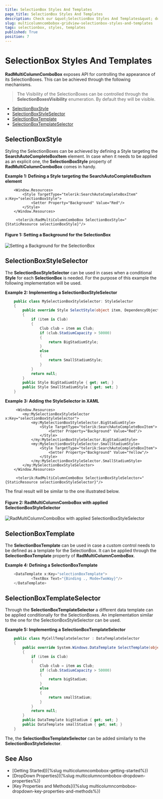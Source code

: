 ```yaml
---
title: SelectionBox Styles And Templates
page_title: SelectionBox Styles And Templates
description: Check our &quot;SelectionBox Styles And Templates&quot; documentation article for the RadMultiColumnComboBox {{ site.framework_name }} control.
slug: multicolumncombobox-gridview-selectionbox-styles-and-templates
tags: selectionbox, styles, templates
published: True
position: 7
---
```


# SelectionBox Styles And Templates

__RadMultiColumnComboBox__ exposes API for controlling the appearance of its SelectionBoxes. This can be achieved through the following mechanisms.

> The Visibility of the SelectionBoxes can be controlled through the __SelectionBoxesVisibility__ enumeration. By default they will be visible.

* [SelectionBoxStyle](#selectionboxstyle)
* [SelectionBoxStyleSelector](#selectionboxstyleselector)
* [SelectionBoxTemplate](#selectionboxtemplate)
* [SelectionBoxTemplateSelector](#selectionboxtemplateselector)

## SelectionBoxStyle

Styling the SelectionBoxes can be achieved by defining a Style targeting the __SearchAutoCompleteBoxItem__ element. In case when it needs to be applied as an explicit one, the __SelectionBoxStyle__ property of __RadMultiColumnComboBox__ comes in handy.

__Example 1: Defining a Style targeting the SearchAutoCompleteBoxItem element__
```XAML
	<Window.Resources>
		<Style TargetType="telerik:SearchAutoCompleteBoxItem" x:Key="selectionBoxStyle">
            <Setter Property="Background" Value="Red"/>
        </Style>
	</Window.Resources>
	 
	 <telerik:RadMultiColumnComboBox SelectionBoxStyle="{StaticResource selectionBoxStyle}"/>
```

#### __Figure 1: Setting a Background for the SelectionBox__
![Setting a Background for the SelectionBox](images/MultiColumnComboBox_Selection_And_Templates_01.png)

## SelectionBoxStyleSelector

The __SelectionBoxStyleSelector__ can be used in cases when a conditional __Style__ for each __SelectionBox__ is needed. For the purpose of this example the following implementation will be used.

__Example 2: Implementing a SelectionBoxStyleSelector__
```C#
	public class MySelectionBoxStyleSelector: StyleSelector
    {
        public override Style SelectStyle(object item, DependencyObject container)
        {
            if (item is Club)
            {
                Club club = item as Club;
                if (club.StadiumCapacity > 50000)
                {
                    return BigStadiumStyle;
                }
                else
                {
                    return SmallStadiumStyle;
                }
            }
            return null;
        }
        public Style BigStadiumStyle { get; set; }
        public Style SmallStadiumStyle { get; set; }
    }
```

__Example 3: Adding the StyleSelector in XAML__
```XAML
	 <Window.Resources>
        <my:MySelectionBoxStyleSelector x:Key="selectionBoxStyleSelector">
            <my:MySelectionBoxStyleSelector.BigStadiumStyle>
                <Style TargetType="telerik:SearchAutoCompleteBoxItem">
                    <Setter Property="Background" Value="Red"/>
                </Style>
            </my:MySelectionBoxStyleSelector.BigStadiumStyle>
            <my:MySelectionBoxStyleSelector.SmallStadiumStyle>
                <Style TargetType="telerik:SearchAutoCompleteBoxItem">
                    <Setter Property="Background" Value="Yellow"/>
                </Style>
            </my:MySelectionBoxStyleSelector.SmallStadiumStyle>
        </my:MySelectionBoxStyleSelector>
	</Window.Resources>

	 <telerik:RadMultiColumnComboBox SelectionBoxStyleSelector="{StaticResource selectionBoxStyleSelector}"/>
```

The final result will be similar to the one illustrated below.

#### __Figure 2: RadMultiColumnComboBox with applied SelectionBoxStyleSelector__
![RadMultiColumnComboBox with applied SelectionBoxStyleSelector](images/MultiColumnComboBox_Selection_And_Templates_02.png)

## SelectionBoxTemplate

The __SelectionBoxTemplate__ can be used in case a custom control needs to be defined as a template for the SelectionBox. It can be applied through the __SelectionBoxTemplate__ property of __RadMultiColumnComboBox__.

__Example 4: Defining a SelectionBoxTemplate__
```C#
	<DataTemplate x:Key="selectionBoxTemplate">
            <TextBox Text="{Binding ., Mode=TwoWay}"/>
    </DataTemplate>
```

## SelectionBoxTemplateSelector

Through the __SelectionBoxTemplateSelector__ a different data template can be applied conditionally for the SelectionBoxes. An implementation similar to the one for the SelectionBoxStyleSelector can be used.

__Example 5: Implementing a SelectionBoxTemplateSelector__
```C#
	public class MyCellTemplateSelector : DataTemplateSelector 
	{ 
	    public override System.Windows.DataTemplate SelectTemplate(object item, System.Windows.DependencyObject container) 
	    { 
	        if (item is Club) 
	        { 
	            Club club = item as Club; 
	            if (club.StadiumCapacity > 50000) 
	            { 
	                return bigStadium; 
	            } 
	            else 
	            { 
	                return smallStadium; 
	            } 
	        } 
	        return null; 
	    } 
    	public DataTemplate bigStadium { get; set; } 
    	public DataTemplate smallStadium { get; set; } 
	} 
```

The, the __SelectionBoxTemplateSelector__ can be added similarly to the __SelectionBoxStyleSelector__.

## See Also

* [Getting Started]({%slug multicolumncombobox-getting-started%})
* [DropDown Properties]({%slug multicolumncombobox-dropdown-properties%})
* [Key Properties and Methods]({%slug multicolumncombobox-dropdown-key-properties-and-methods%})
